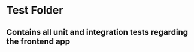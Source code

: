 Test Folder
==========
Contains all unit and integration tests regarding the frontend app
-------------------------------------------------------------------